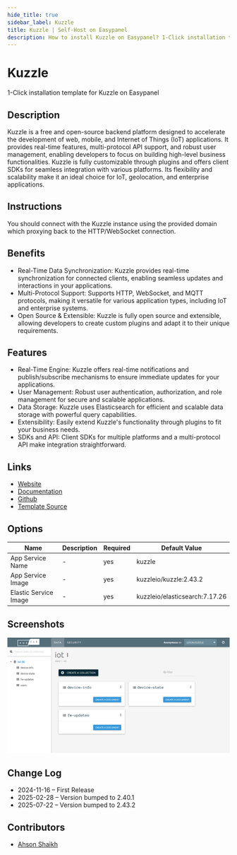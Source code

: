 ```yaml
---
hide_title: true
sidebar_label: Kuzzle
title: Kuzzle | Self-Host on Easypanel
description: How to install Kuzzle on Easypanel? 1-Click installation template for Kuzzle on Easypanel
---
```


<!-- generated -->

# Kuzzle

1-Click installation template for Kuzzle on Easypanel

## Description

Kuzzle is a free and open-source backend platform designed to accelerate the development of web, mobile, and Internet of Things (IoT) applications. It provides real-time features, multi-protocol API support, and robust user management, enabling developers to focus on building high-level business functionalities. Kuzzle is fully customizable through plugins and offers client SDKs for seamless integration with various platforms. Its flexibility and scalability make it an ideal choice for IoT, geolocation, and enterprise applications.

## Instructions

You should connect with the Kuzzle instance using the provided domain which proxying back to the HTTP/WebSocket connection.

## Benefits

- Real-Time Data Synchronization: Kuzzle provides real-time synchronization for connected clients, enabling seamless updates and interactions in your applications.
- Multi-Protocol Support: Supports HTTP, WebSocket, and MQTT protocols, making it versatile for various application types, including IoT and enterprise systems.
- Open Source & Extensible: Kuzzle is fully open source and extensible, allowing developers to create custom plugins and adapt it to their unique requirements.

## Features

- Real-Time Engine: Kuzzle offers real-time notifications and publish/subscribe mechanisms to ensure immediate updates for your applications.
- User Management: Robust user authentication, authorization, and role management for secure and scalable applications.
- Data Storage: Kuzzle uses Elasticsearch for efficient and scalable data storage with powerful query capabilities.
- Extensibility: Easily extend Kuzzle's functionality through plugins to fit your business needs.
- SDKs and API: Client SDKs for multiple platforms and a multi-protocol API make integration straightforward.

## Links

- [Website](https://kuzzle.io/)
- [Documentation](https://docs.kuzzle.io/)
- [Github](https://github.com/kuzzleio/kuzzle)
- [Template Source](https://github.com/easypanel-io/templates/tree/main/templates/kuzzle)

## Options

Name | Description | Required | Default Value
-|-|-|-
App Service Name | - | yes | kuzzle
App Service Image | - | yes | kuzzleio/kuzzle:2.43.2
Elastic Service Image | - | yes | kuzzleio/elasticsearch:7.17.26

## Screenshots

![Kuzzle Screenshot](./assets/screenshot.png)

## Change Log

- 2024-11-16 – First Release
- 2025-02-28 – Version bumped to 2.40.1
- 2025-07-22 – Version bumped to 2.43.2

## Contributors

- [Ahson Shaikh](https://github.com/Ahson-Shaikh)
